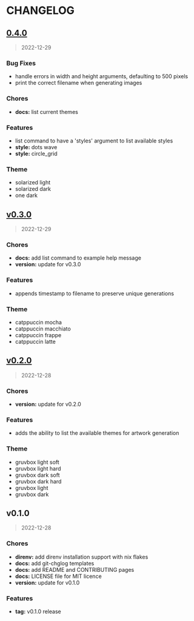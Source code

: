 # CHANGELOG

<a name="0.4.0"></a>
## [0.4.0](https://github.com/rsHalford/tag/compare/v0.3.0...0.4.0)

> 2022-12-29

### Bug Fixes

* handle errors in width and height arguments, defaulting to 500 pixels
* print the correct filename when generating images

### Chores

* **docs:** list current themes

### Features

* list command to have a 'styles' argument to list available styles
* **style:** dots wave
* **style:** circle_grid

### Theme

* solarized light
* solarized dark
* one dark


<a name="v0.3.0"></a>
## [v0.3.0](https://github.com/rsHalford/tag/compare/v0.2.0...v0.3.0)

> 2022-12-29

### Chores

* **docs:** add list command to example help message
* **version:** update for v0.3.0

### Features

* appends timestamp to filename to preserve unique generations

### Theme

* catppuccin mocha
* catppuccin macchiato
* catppuccin frappe
* catppuccin latte


<a name="v0.2.0"></a>
## [v0.2.0](https://github.com/rsHalford/tag/compare/v0.1.0...v0.2.0)

> 2022-12-28

### Chores

* **version:** update for v0.2.0

### Features

* adds the ability to list the available themes for artwork generation

### Theme

* gruvbox light soft
* gruvbox light hard
* gruvbox dark soft
* gruvbox dark hard
* gruvbox light
* gruvbox dark


<a name="v0.1.0"></a>
## v0.1.0

> 2022-12-28

### Chores

* **direnv:** add direnv installation support with nix flakes
* **docs:** add git-chglog templates
* **docs:** add README and CONTRIBUTING pages
* **docs:** LICENSE file for MIT licence
* **version:** update for v0.1.0

### Features

* **tag:** v0.1.0 release

